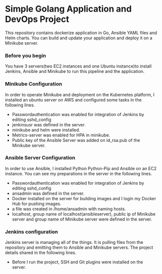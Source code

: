 # Simple Golang Application and DevOps Project

This repository contains dockerize application in Go, Ansible YAML files and Helm charts. You can build and update your application and deploy it on a Minikube server. 

### Before you begin

You have 3 servers(two EC2 instances and one Ubuntu instance)to install Jenkins, Ansible and Minikube to run this pipeline and the application. 

### Minikube Configuration
In order to operate Minikube and deployment on the Kubernetes platform, I installed an ubuntu server on AWS and configured some tasks in the following lines.
  * Passwordauthentication was enabled for integration of Jenkins by editing sshd_config 
  * jenkinsusr was defined in the server.
  * minikube and helm were installed.  
  * Metrics-server was enabled for HPA in minikube.
  * Public key of the Ansible Server was added on id_rsa.pub of the Minikube server.

### Ansible Server Configuration
In order to use Ansible, I installed Python Python-Pip and Ansible on an EC2 instance. You can see my preparations in the server in the following lines. 
  * Passwordauthentication was enabled for integration of Jenkins by editing sshd_config
  * ansadmin was defined in the server.
  * Docker installed on the server for building images and I login my Docker Hub for pushing images.
  * a file was created in /home/ansadmin with naming hosts. 
  * localhost, group name of localhost(ansibleserver), public ip of Minikube server and group name of Minikube server were defined in the server.

### Jenkins configuration
Jenkins server is managing all of the things. It is pulling files from the repository and emitting them to Ansible and Minikube servers. 
The project details shared in the following lines.
   * Before I run the project, SSH and Git plugins were installed on the server. 